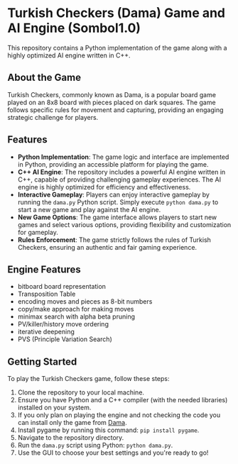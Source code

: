 # Turkish Checkers (Dama) Game and AI Engine (Sombol1.0)

This repository contains a Python implementation of the game along with a highly optimized AI engine written in C++.

## About the Game

Turkish Checkers, commonly known as Dama, is a popular board game played on an 8x8 board with pieces placed on dark squares. The game follows specific rules for movement and capturing, providing an engaging strategic challenge for players.

## Features

- **Python Implementation**: The game logic and interface are implemented in Python, providing an accessible platform for playing the game.
- **C++ AI Engine**: The repository includes a powerful AI engine written in C++, capable of providing challenging gameplay experiences. The AI engine is highly optimized for efficiency and effectiveness.
- **Interactive Gameplay**: Players can enjoy interactive gameplay by running the `dama.py` Python script. Simply execute `python dama.py` to start a new game and play against the AI engine.
- **New Game Options**: The game interface allows players to start new games and select various options, providing flexibility and customization for gameplay.
- **Rules Enforcement**: The game strictly follows the rules of Turkish Checkers, ensuring an authentic and fair gaming experience.

## Engine Features
 - bitboard board representation
 - Transposition Table
 - encoding moves and pieces as 8-bit numbers
 - copy/make approach for making moves
 - minimax search with alpha beta pruning
 - PV/killer/history move ordering
 - iterative deepening
 - PVS (Principle Variation Search)

## Getting Started

To play the Turkish Checkers game, follow these steps:

1. Clone the repository to your local machine.
2. Ensure you have Python and a C++ compiler (with the needed libraries) installed on your system.
3. If you only plan on playing the engine and not checking the code you can install only the game from [Dama](github.com/HadiKhansaa/dama).
4. Install pygame by running this command: `pip install pygame`.
5. Navigate to the repository directory.
6. Run the `dama.py` script using Python: `python dama.py`.
7. Use the GUI to choose your best settings and you're ready to go!
